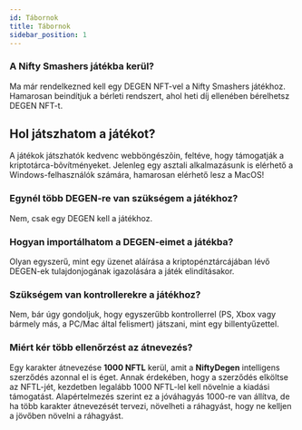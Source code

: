 ```yaml
---
id: Tábornok
title: Tábornok
sidebar_position: 1
---
```


### **A Nifty Smashers játékba kerül?**

Ma már rendelkezned kell egy DEGEN NFT-vel a Nifty Smashers játékhoz. Hamarosan beindítjuk a bérleti rendszert, ahol heti díj ellenében bérelhetsz DEGEN NFT-t.

## Hol játszhatom a játékot?

A játékok játszhatók kedvenc webböngészõin, feltéve, hogy támogatják a kriptotárca-bõvítményeket. Jelenleg egy asztali alkalmazásunk is elérhető a Windows-felhasználók számára, hamarosan elérhető lesz a MacOS!

### **Egynél több DEGEN-re van szükségem a játékhoz?**

Nem, csak egy DEGEN kell a játékhoz.

### Hogyan importálhatom a DEGEN-eimet a játékba?

Olyan egyszerű, mint egy üzenet aláírása a kriptopénztárcájában lévő DEGEN-ek tulajdonjogának igazolására a játék elindításakor.

### **Szükségem van kontrollerekre a játékhoz?**
Nem, bár úgy gondoljuk, hogy egyszerűbb kontrollerrel (PS, Xbox vagy bármely más, a PC/Mac által felismert) játszani, mint egy billentyűzettel.

### Miért kér több ellenőrzést az átnevezés?

Egy karakter átnevezése **1000 NFTL** kerül, amit a **NiftyDegen** intelligens szerződés azonnal el is éget. Annak érdekében, hogy a szerződés elköltse az NFTL-jét, kezdetben legalább 1000 NFTL-lel kell növelnie a kiadási támogatást. Alapértelmezés szerint ez a jóváhagyás 1000-re van állítva, de ha több karakter átnevezését tervezi, növelheti a ráhagyást, hogy ne kelljen a jövőben növelni a ráhagyást.
